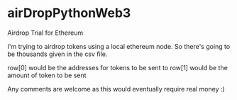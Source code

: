 # airDropPythonWeb3
Airdrop Trial for Ethereum

I'm trying to airdrop tokens using a local ethereum node.
So there's going to be thousands given in the csv file.

row[0] would be the addresses for tokens to be sent to
row[1] would be the amount of token to be sent

Any comments are welcome as this would eventually require real money :)
